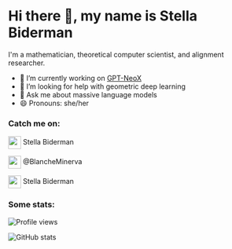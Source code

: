 # Hi there 👋, my name is Stella Biderman

I'm a mathematician, theoretical computer scientist, and alignment researcher.
- 🔭 I’m currently working on [GPT-NeoX](www.github.com/eleutherai/gpt-neox)
- 🤔 I’m looking for help with geometric deep learning 
- 💬 Ask me about massive language models 
- 😄 Pronouns: she/her

### Catch me on:
<a href = 'https://scholar.google.com/citations?user=bO7H0DAAAAAJ&hl=en'> <img width = '26px' align= 'center' src="https://upload.wikimedia.org/wikipedia/commons/thumb/c/c7/Google_Scholar_logo.svg/768px-Google_Scholar_logo.svg.png"/></a> Stella Biderman

<a href = 'https://www.github.com/stellaathena'> <img width = '26px' align= 'center' src="https://raw.githubusercontent.com/rahulbanerjee26/githubAboutMeGenerator/main/icons/twitter.svg"/></a> @BlancheMinerva

<a href = 'https://math.stackexchange.com/users/123230/stella-biderman'> <img width = '26px' align= 'center' src="https://cdn.sstatic.net/Sites/math/Img/apple-touch-icon.png?v=0ae50baa40ed"/></a> Stella Biderman

### Some stats:

![Profile views](https://gpvc.arturio.dev/stellaathena)

![GitHub stats](https://github-readme-stats.vercel.app/api?username=stellaathena&show_icons=true&count_private=true)
